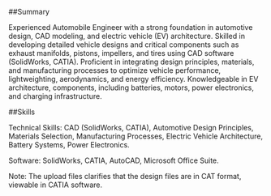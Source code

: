 ##Summary

Experienced Automobile Engineer with a strong foundation in automotive design, CAD modeling, and electric vehicle (EV) architecture. 
Skilled in developing detailed vehicle designs and critical components such as exhaust manifolds, pistons, impellers, and tires using CAD software (SolidWorks, CATIA). 
Proficient in integrating design principles, materials, and manufacturing processes to optimize vehicle performance, lightweighting, aerodynamics, 
and energy efficiency. Knowledgeable in EV architecture, components, including batteries, motors, power electronics, and charging infrastructure.

##Skills

Technical Skills: CAD (SolidWorks, CATIA), Automotive Design Principles, Materials Selection, Manufacturing Processes, Electric Vehicle Architecture, Battery Systems, Power Electronics.

Software: SolidWorks, CATIA, AutoCAD, Microsoft Office Suite.

Note: The upload files clarifies that the design files are in CAT format, viewable in CATIA software.

